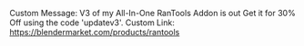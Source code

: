 Custom Message: V3 of my All-In-One RanTools Addon is out Get it for 30% Off using the code 'updatev3'.
Custom Link: https://blendermarket.com/products/rantools
